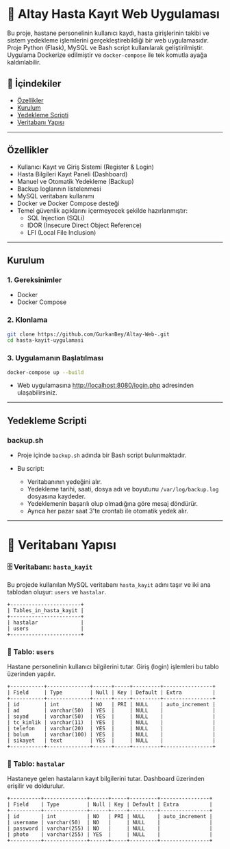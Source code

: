 # 🏥 Altay Hasta Kayıt Web Uygulaması

Bu proje, hastane personelinin kullanıcı kaydı, hasta girişlerinin takibi ve sistem yedekleme işlemlerini gerçekleştirebildiği bir web uygulamasıdır. Proje Python (Flask), MySQL ve Bash script kullanılarak geliştirilmiştir. Uygulama Dockerize edilmiştir ve `docker-compose` ile tek komutla ayağa kaldırılabilir.

## 📄 İçindekiler

- [Özellikler](#özellikler)
- [Kurulum](#Kurulum)
- [Yedekleme Scripti](#yedekleme-scripti)
- [Veritabanı Yapısı](#veritabani-yapisi)

---

## Özellikler

- Kullanıcı Kayıt ve Giriş Sistemi (Register & Login)
- Hasta Bilgileri Kayıt Paneli (Dashboard)
- Manuel ve Otomatik Yedekleme (Backup)
- Backup loglarının listelenmesi
- MySQL veritabanı kullanımı
- Docker ve Docker Compose desteği
- Temel güvenlik açıklarını içermeyecek şekilde hazırlanmıştır:
  - SQL Injection (SQLi)
  - IDOR (Insecure Direct Object Reference)
  - LFI (Local File Inclusion)

---

## Kurulum

### 1. Gereksinimler

- Docker
- Docker Compose

### 2. Klonlama

```bash
git clone https://github.com/GurkanBey/Altay-Web-.git
cd hasta-kayit-uygulamasi
````

### 3. Uygulamanın Başlatılması

```bash
docker-compose up --build
```

* Web uygulamasına [http://localhost:8080/login.php](http://localhost:8080/login.php) adresinden ulaşabilirsiniz.

---

## Yedekleme Scripti

### backup.sh

* Proje içinde `backup.sh` adında bir Bash script bulunmaktadır.
* Bu script:

  * Veritabanının yedeğini alır.
  * Yedekleme tarihi, saati, dosya adı ve boyutunu `/var/log/backup.log` dosyasına kaydeder.
  * Yedeklemenin başarılı olup olmadığına göre mesaj döndürür.
  * Ayrıca her pazar saat 3'te crontab ile otomatik yedek alır.

---

# 🔄 Veritabanı Yapısı

### 🗄️ Veritabanı: `hasta_kayit`

Bu projede kullanılan MySQL veritabanı `hasta_kayit` adını taşır ve iki ana tablodan oluşur: `users` ve `hastalar`.

```
+-----------------------+
| Tables_in_hasta_kayit |
+-----------------------+
| hastalar              |
| users                 |
+-----------------------+
```

### 📁 Tablo: `users`

Hastane personelinin kullanıcı bilgilerini tutar. Giriş (login) işlemleri bu tablo üzerinden yapılır.

```
+-----------+--------------+------+-----+---------+----------------+
| Field     | Type         | Null | Key | Default | Extra          |
+-----------+--------------+------+-----+---------+----------------+
| id        | int          | NO   | PRI | NULL    | auto_increment |
| ad        | varchar(50)  | YES  |     | NULL    |                |
| soyad     | varchar(50)  | YES  |     | NULL    |                |
| tc_kimlik | varchar(11)  | YES  |     | NULL    |                |
| telefon   | varchar(20)  | YES  |     | NULL    |                |
| bolum     | varchar(100) | YES  |     | NULL    |                |
| sikayet   | text         | YES  |     | NULL    |                |
+-----------+--------------+------+-----+---------+----------------+
```

### 📁 Tablo: `hastalar`

Hastaneye gelen hastaların kayıt bilgilerini tutar. Dashboard üzerinden erişilir ve doldurulur.

```
+----------+--------------+------+-----+---------+----------------+
| Field    | Type         | Null | Key | Default | Extra          |
+----------+--------------+------+-----+---------+----------------+
| id       | int          | NO   | PRI | NULL    | auto_increment |
| username | varchar(50)  | NO   |     | NULL    |                |
| password | varchar(255) | NO   |     | NULL    |                |
| photo    | varchar(255) | YES  |     | NULL    |                |
+----------+--------------+------+-----+---------+----------------+
```




